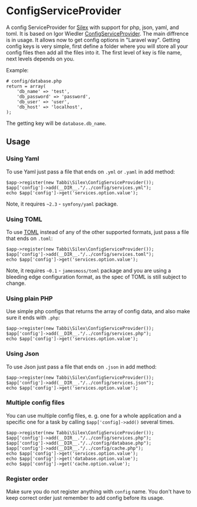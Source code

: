 # ConfigServiceProvider

A config ServiceProvider for [Silex](http://silex.sensiolabs.org) with support
for php, json, yaml, and toml. It is based on Igor Wiedler [ConfigServiceProvider](https://github.com/igorw/ConfigServiceProvider).
The main diffrence is in usage. It allows now to get config options in "Laravel way". Getting config keys is very simple, first define
a folder where you will store all your config files then add all the files into it. The first level of key is file name, next levels depends
on you.

Example:

    # config/database.php
    return = array(
        'db_name' => 'test',
        'db_password' => 'password',
        'db_user' => 'user',
        'db_host' => 'localhost',
    );

The getting key will be `database.db_name`.
## Usage

### Using Yaml

To use Yaml just pass a file that ends on `.yml` or `.yaml` in add method:

    $app->register(new Tabbi\Silex\ConfigServiceProvider());
    $app['config']->add(__DIR__."/../config/services.yml");
    echo $app['config']->get('services.option.value');

Note, it requires `~2.3` - `symfony/yaml` package.

### Using TOML

To use [TOML](https://github.com/mojombo/toml) instead of any of the other supported formats,
just pass a file that ends on `.toml`:

    $app->register(new Tabbi\Silex\ConfigServiceProvider());
    $app['config']->add(__DIR__."/../config/services.toml");
    echo $app['config']->get('services.option.value');

Note, it requires `~0.1` - `jamesmoss/toml` package and you are using
a bleeding edge configuration format, as the spec of TOML is still subject to change.

### Using plain PHP

Use simple php configs that returns the array of config data, and also make sure it ends with `.php`:

    $app->register(new Tabbi\Silex\ConfigServiceProvider());
    $app['config']->add(__DIR__."/../config/services.php");
    echo $app['config']->get('services.option.value');

### Using Json

To use Json just pass a file that ends on `.json` in add method:

    $app->register(new Tabbi\Silex\ConfigServiceProvider());
    $app['config']->add(__DIR__."/../config/services.json");
    echo $app['config']->get('services.option.value');

### Multiple config files

You can use multiple config files, e. g. one for a whole application and a
specific one for a task by calling `$app['config]->add()` several times.

    $app->register(new Tabbi\Silex\ConfigServiceProvider());
    $app['config']->add(__DIR__."/../config/services.php");
    $app['config']->add(__DIR__."/../config/database.php");
    $app['config']->add(__DIR__."/../config/cache.php");
    echo $app['config']->get('services.option.value');
    echo $app['config']->get('database.option.value');
    echo $app['config']->get('cache.option.value');

### Register order

Make sure you do not register anything with `config` name. You don't have to keep
correct order just remember to add config before its usage.
